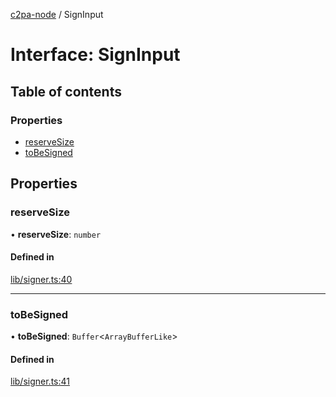 [c2pa-node](../README.md) / SignInput

# Interface: SignInput

## Table of contents

### Properties

- [reserveSize](SignInput.md#reservesize)
- [toBeSigned](SignInput.md#tobesigned)

## Properties

### reserveSize

• **reserveSize**: `number`

#### Defined in

[lib/signer.ts:40](https://github.com/contentauth/c2pa-node/blob/2485c13/js-src/lib/signer.ts#L40)

___

### toBeSigned

• **toBeSigned**: `Buffer`\<`ArrayBufferLike`\>

#### Defined in

[lib/signer.ts:41](https://github.com/contentauth/c2pa-node/blob/2485c13/js-src/lib/signer.ts#L41)
